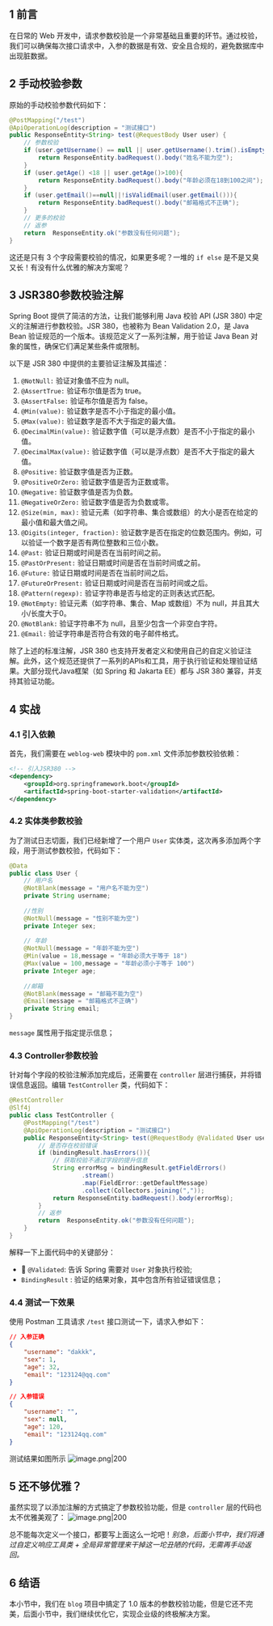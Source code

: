 
## 1 前言

在日常的 Web 开发中，请求参数校验是一个非常基础且重要的环节。通过校验，我们可以确保每次接口请求中，入参的数据是有效、安全且合规的，避免数据库中出现脏数据。
## 2 手动校验参数

原始的手动校验参数代码如下：
```java
@PostMapping("/test")  
@ApiOperationLog(description = "测试接口")  
public ResponseEntity<String> test(@RequestBody User user) {  
    // 参数校验  
    if (user.getUsername() == null || user.getUsername().trim().isEmpty()) {  
        return ResponseEntity.badRequest().body("姓名不能为空");  
    }  
    if (user.getAge() <18 || user.getAge()>100){  
        return ResponseEntity.badRequest().body("年龄必须在18到100之间");  
    }  
    if (user.getEmail()==null||!isValidEmail(user.getEmail())){  
        return ResponseEntity.badRequest().body("邮箱格式不正确");  
    }  
    // 更多的校验  
    // 返参  
    return  ResponseEntity.ok("参数没有任何问题");  
}
```

这还是只有 3 个字段需要校验的情况，如果更多呢？一堆的 `if else` 是不是又臭又长！有没有什么优雅的解决方案呢？
## 3 JSR380参数校验注解

Spring Boot 提供了简洁的方法，让我们能够利用 Java 校验 API (JSR 380) 中定义的注解进行参数校验。JSR 380，也被称为 Bean Validation 2.0，是 Java Bean 验证规范的一个版本。该规范定义了一系列注解，用于验证 Java Bean 对象的属性，确保它们满足某些条件或限制。

以下是 JSR 380 中提供的主要验证注解及其描述：
1. `@NotNull:` 验证对象值不应为 null。
2. `@AssertTrue:` 验证布尔值是否为 true。
3. `@AssertFalse:` 验证布尔值是否为 false。
4. `@Min(value):` 验证数字是否不小于指定的最小值。
5. `@Max(value):` 验证数字是否不大于指定的最大值。
6. `@DecimalMin(value):` 验证数字值（可以是浮点数）是否不小于指定的最小值。
7. `@DecimalMax(value):` 验证数字值（可以是浮点数）是否不大于指定的最大值。
8. `@Positive:` 验证数字值是否为正数。
9. `@PositiveOrZero:` 验证数字值是否为正数或零。
10. `@Negative:` 验证数字值是否为负数。
11. `@NegativeOrZero:` 验证数字值是否为负数或零。
12. `@Size(min, max):` 验证元素（如字符串、集合或数组）的大小是否在给定的最小值和最大值之间。
13. `@Digits(integer, fraction):` 验证数字是否在指定的位数范围内。例如，可以验证一个数字是否有两位整数和三位小数。
14. `@Past:` 验证日期或时间是否在当前时间之前。
15. `@PastOrPresent:` 验证日期或时间是否在当前时间或之前。
16. `@Future:` 验证日期或时间是否在当前时间之后。
17. `@FutureOrPresent:` 验证日期或时间是否在当前时间或之后。
18. `@Pattern(regexp):` 验证字符串是否与给定的正则表达式匹配。
19. `@NotEmpty:` 验证元素（如字符串、集合、Map 或数组）不为 null，并且其大小/长度大于0。
20. `@NotBlank:` 验证字符串不为 null，且至少包含一个非空白字符。
21. `@Email:` 验证字符串是否符合有效的电子邮件格式。

除了上述的标准注解，JSR 380 也支持开发者定义和使用自己的自定义验证注解。此外，这个规范还提供了一系列的APIs和工具，用于执行验证和处理验证结果。大部分现代Java框架（如 Spring 和 Jakarta EE）都与 JSR 380 兼容，并支持其验证功能。
## 4 实战
### 4.1 引入依赖

首先，我们需要在 `weblog-web` 模块中的 `pom.xml` 文件添加参数校验依赖：
```xml
<!-- 引入JSR380 -->  
<dependency>  
    <groupId>org.springframework.boot</groupId>  
    <artifactId>spring-boot-starter-validation</artifactId>  
</dependency>
```
### 4.2 实体类参数校验

为了测试日志切面，我们已经新增了一个用户 `User` 实体类，这次再多添加两个字段，用于测试参数校验，代码如下：
```java
@Data  
public class User {  
    // 用户名  
    @NotBlank(message = "用户名不能为空")  
    private String username;  
  
    //性别  
    @NotNull(message = "性别不能为空")  
    private Integer sex;  
  
    // 年龄  
    @NotNull(message = "年龄不能为空")  
    @Min(value = 18,message = "年龄必须大于等于 18")  
    @Max(value = 100,message = "年龄必须小于等于 100")  
    private Integer age;  
  
    //邮箱  
    @NotBlank(message = "邮箱不能为空")  
    @Email(message = "邮箱格式不正确")  
    private String email;  
}
```

`message` 属性用于指定提示信息；
### 4.3 Controller参数校验

针对每个字段的校验注解添加完成后，还需要在 `controller` 层进行捕获，并将错误信息返回。编辑 `TestController` 类，代码如下：
```java
@RestController  
@Slf4j  
public class TestController {  
    @PostMapping("/test")  
    @ApiOperationLog(description = "测试接口")  
    public ResponseEntity<String> test(@RequestBody @Validated User user,BindingResult bindingResult) {  
        // 是否存在校验错误  
        if (bindingResult.hasErrors()){  
            // 获取校验不通过字段的提升信息  
            String errorMsg = bindingResult.getFieldErrors()  
                    .stream()  
                    .map(FieldError::getDefaultMessage)  
                    .collect(Collectors.joining(","));  
            return ResponseEntity.badRequest().body(errorMsg);  
        }  
        // 返参  
        return  ResponseEntity.ok("参数没有任何问题");  
    }  
}
```

解释一下上面代码中的关键部分：
- 📕   `@Validated`: 告诉 Spring 需要对 `User` 对象执行校验;
- `BindingResult` : 验证的结果对象，其中包含所有验证错误信息；
### 4.4 测试一下效果

使用 Postman 工具请求 `/test` 接口测试一下，请求入参如下：
```json
// 入参正确
{
    "username": "dakkk",
    "sex": 1,
    "age": 32,
    "email": "123124@qq.com"
}

// 入参错误
{
    "username": "",
    "sex": null,
    "age": 120,
    "email": "123124qq.com"
}
```

测试结果如图所示
![image.png|200](https://my-obsidian-image.oss-cn-guangzhou.aliyuncs.com/2024/04/4d598e3b165c9d4e13fa2c9ca4462699.png)
## 5 还不够优雅？

虽然实现了以添加注解的方式搞定了参数校验功能，但是 `controller` 层的代码也太不优雅美观了：
![image.png|200](https://my-obsidian-image.oss-cn-guangzhou.aliyuncs.com/2024/04/cf7fe030a37843d78781f78e950ca2b6.png)

总不能每次定义一个接口，都要写上面这么一坨吧！_别急，后面小节中，我们将通过自定义响应工具类 + 全局异常管理来干掉这一坨丑陋的代码，无需再手动返回。_
## 6 结语

本小节中，我们在 `blog` 项目中搞定了 1.0 版本的参数校验功能，但是它还不完美，后面小节中，我们继续优化它，实现企业级的终极解决方案。